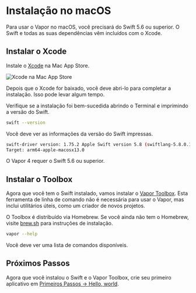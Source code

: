 # Instalação no macOS

Para usar o Vapor no macOS, você precisará do Swift 5.6 ou superior. O Swift e todas as suas dependências vêm incluídos com o Xcode.

## Instalar o Xcode

Instale o [Xcode](https://itunes.apple.com/us/app/xcode/id497799835?mt=12) na Mac App Store.

![Xcode na Mac App Store](../images/xcode-mac-app-store.png)

Depois que o Xcode for baixado, você deve abri-lo para completar a instalação. Isso pode levar algum tempo.

Verifique se a instalação foi bem-sucedida abrindo o Terminal e imprimindo a versão do Swift.

```sh
swift --version
```

Você deve ver as informações da versão do Swift impressas.

```sh
swift-driver version: 1.75.2 Apple Swift version 5.8 (swiftlang-5.8.0.124.2 clang-1403.0.22.11.100)
Target: arm64-apple-macosx13.0
```

O Vapor 4 requer o Swift 5.6 ou superior.

## Instalar o Toolbox

Agora que você tem o Swift instalado, vamos instalar o [Vapor Toolbox](https://github.com/vapor/toolbox). Esta ferramenta de linha de comando não é necessária para usar o Vapor, mas inclui utilitários úteis, como um criador de novos projetos.

O Toolbox é distribuído via Homebrew. Se você ainda não tem o Homebrew, visite <a href="https://brew.sh" target="_blank">brew.sh</a> para instruções de instalação.

```sh
vapor --help
```

Você deve ver uma lista de comandos disponíveis.

## Próximos Passos

Agora que você instalou o Swift e o Vapor Toolbox, crie seu primeiro aplicativo em [Primeiros Passos &rarr; Hello, world](../getting-started/hello-world.md).
